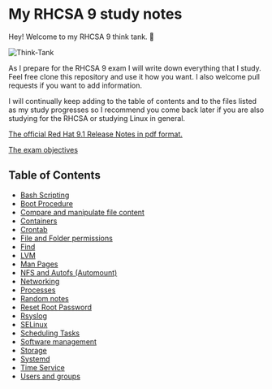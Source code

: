 # My RHCSA 9 study notes

Hey! Welcome to my RHCSA 9 think tank. 🤠

![Think-Tank](pictures/penguins.png)

As I prepare for the RHCSA 9 exam I will write down everything that I study. Feel free clone this repository and use it how you want. I also welcome pull requests if you want to add information.

I will continually keep adding to the table of contents and to the files listed as my study progresses so I recommend you come back later if you are also studying for the RHCSA or studying Linux in general.

[The official Red Hat 9.1 Release Notes in pdf format.](https://access.redhat.com/documentation/en-us/red_hat_enterprise_linux/9/pdf/9.1_release_notes/red_hat_enterprise_linux-9-9.1_release_notes-en-us.pdf)

[The exam objectives](https://github.com/1980is/rhcsa-9/blob/main/RHCSA%209%20Exam%20Objectives.md)

## Table of Contents

- [Bash Scripting](https://github.com/1980is/rhcsa-9/blob/main/Bash%20Scripting.md)
- [Boot Procedure](https://github.com/1980is/rhcsa-9/blob/main/Boot%20Procedure.md)
- [Compare and manipulate file content](https://github.com/1980is/rhcsa-9/blob/main/Compare%20and%20manipulate%20file%20content.md)
- [Containers](https://github.com/1980is/rhcsa-9/blob/main/Containers.md)
- [Crontab](https://github.com/1980is/rhcsa-9/blob/main/Crontab.md)
- [File and Folder permissions](https://github.com/1980is/rhcsa-9/blob/main/File%20and%20Folder%20permissions.md)
- [Find](https://github.com/1980is/rhcsa-9/blob/main/Find.md)
- [LVM](https://github.com/1980is/rhcsa-9/blob/main/LVM.md)
- [Man Pages](https://github.com/1980is/rhcsa-9/blob/main/Man%20Pages.md)
- [NFS and Autofs (Automount)](https://github.com/1980is/rhcsa-9/blob/main/NFS%20and%20Autofs.md)
- [Networking](https://github.com/1980is/rhcsa-9/blob/main/Networking.md)
- [Processes](https://github.com/1980is/rhcsa-9/blob/main/Processes.md)
- [Random notes](https://github.com/1980is/rhcsa-9/blob/main/Random%20Notes.md)
- [Reset Root Password](https://github.com/1980is/rhcsa-9/blob/main/Reset%20Root%20Password.md)
- [Rsyslog](https://github.com/1980is/rhcsa-9/blob/main/Rsyslog.md)
- [SELinux](https://github.com/1980is/rhcsa-9/blob/main/SELinux.md)
- [Scheduling Tasks](https://github.com/1980is/rhcsa-9/blob/main/Scheduling%20Tasks.md)
- [Software management](https://github.com/1980is/rhcsa-9/blob/main/Software%20management.md)
- [Storage](https://github.com/1980is/rhcsa-9/blob/main/Storage.md)
- [Systemd](https://github.com/1980is/rhcsa-9/blob/main/Systemd.md)
- [Time Service](https://github.com/1980is/rhcsa-9/blob/main/Time.md)
- [Users and groups](https://github.com/1980is/rhcsa-9/blob/main/Users%20and%20Groups.md)
